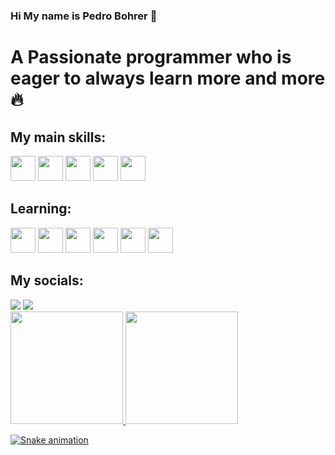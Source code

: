 ### Hi My name is Pedro Bohrer 🚀
# A Passionate programmer who is eager to always learn more and more 🔥

## My main skills:
<img src="https://cdn.jsdelivr.net/gh/devicons/devicon/icons/javascript/javascript-original.svg"  width="40" height="40"/> <img src="https://cdn.jsdelivr.net/gh/devicons/devicon/icons/html5/html5-original.svg"  width="40" height="40"/> <img src="https://cdn.jsdelivr.net/gh/devicons/devicon/icons/css3/css3-original.svg"  width="40" height="40"/> <img src="https://cdn.jsdelivr.net/gh/devicons/devicon/icons/git/git-original.svg"  width="40" height="40"/> <img src="https://cdn.jsdelivr.net/gh/devicons/devicon/icons/github/github-original.svg"  width="40" height="40"/>

## Learning:
<img src="https://cdn.jsdelivr.net/gh/devicons/devicon/icons/nodejs/nodejs-original.svg"  width="40" height="40"/> <img src="https://cdn.jsdelivr.net/gh/devicons/devicon/icons/react/react-original.svg"  width="40" height="40"/> <img src="https://cdn.jsdelivr.net/gh/devicons/devicon/icons/python/python-original.svg"  width="40" height="40"/> <img src="https://cdn.jsdelivr.net/gh/devicons/devicon/icons/angularjs/angularjs-original.svg"  width="40" height="40"/> <img src="https://cdn.jsdelivr.net/gh/devicons/devicon/icons/csharp/csharp-original.svg"  width="40" height="40"/> <img src="https://cdn.jsdelivr.net/gh/devicons/devicon/icons/unity/unity-original.svg" width="40" height="40" />
          


## My socials: 
<div>
<a href = "mailto:pedrombohrer@gmail.com"><img loading="lazy" src="https://img.shields.io/badge/Gmail-D14836?style=for-the-badge&logo=gmail&logoColor=white" target="_blank"></a>
<a href="https://www.linkedin.com/in/pedrobohrerdev" target="_blank"><img loading="lazy" src="https://img.shields.io/badge/-LinkedIn-%230077B5?style=for-the-badge&logo=linkedin&logoColor=white" target="_blank"></a>   
</div>

<div>
<a href="https://github.com/pedro-bohrer">
<img loading="lazy" height="180em" src="https://github-readme-stats.vercel.app/api/top-langs/?username=pedro-bohrer&layout=compact&langs_count=7&theme=dracula"/>
<img loading="lazy" height="180em" src="https://github-readme-stats.vercel.app/api?username=pedro-bohrer&show_icons=true&theme=dracula&include_all_commits=true&count_private=true"/>
</div>

![Snake animation](https://github.com/pedro-bohrer/pedro-bohrer/blob/output/github-contribution-grid-snake.svg)
